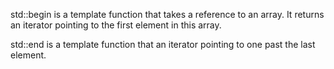 std::begin is a template function that takes a reference to an array. It returns an iterator pointing to the first element in this array.

std::end is a template function that an iterator pointing to one past the last element.
